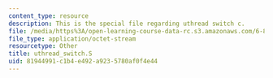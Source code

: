 ```yaml
---
content_type: resource
description: This is the special file regarding uthread switch c.
file: /media/https%3A/open-learning-course-data-rc.s3.amazonaws.com/6-828-operating-system-engineering-fall-2012/81944991c1b4e492a9235780af0f4e44_uthread_switch.S
file_type: application/octet-stream
resourcetype: Other
title: uthread_switch.S
uid: 81944991-c1b4-e492-a923-5780af0f4e44
---
```

